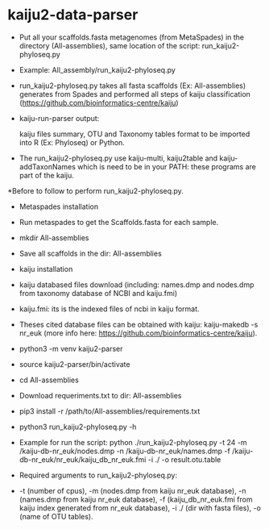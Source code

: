 # kaiju2-data-parser 

- Put all your scaffolds.fasta metagenomes (from MetaSpades) in the directory (All-assemblies), same location of the script: run_kaiju2-phyloseq.py 
- Example: All_assembly/run_kaiju2-phyloseq.py
- run_kaiju2-phyloseq.py takes all fasta scaffolds (Ex: All-assemblies) generates from Spades and performed all steps of kaiju classification (https://github.com/bioinformatics-centre/kaiju)
- kaiju-run-parser output: 

  kaiju files summary, OTU and Taxonomy tables format to be imported into R (Ex: Phyloseq) or Python.
 
- The run_kaiju2-phyloseq.py use kaiju-multi, kaiju2table and kaiju-addTaxonNames which is need to be in your PATH: these programs are part of the kaiju.

 *Before to follow to perform run_kaiju2-phyloseq.py.
 
- Metaspades installation
- Run metaspades to get the Scaffolds.fasta for each sample.
- mkdir All-assemblies
- Save all scaffolds in the dir: All-assemblies
- kaiju installation
- kaiju databased files download (including: names.dmp and nodes.dmp from taxonomy database of NCBI and kaiju.fmi)
- kaiju.fmi: its is the indexed files of ncbi in kaiju format.
- Theses cited database files can be obtained with kaiju: kaiju-makedb -s nr_euk (more info here: https://github.com/bioinformatics-centre/kaiju).
- python3 -m venv kaiju2-parser
- source kaiju2-parser/bin/activate
- cd All-assemblies
- Download requeriments.txt to dir: All-assemblies
- pip3 install -r /path/to/All-assemblies/requirements.txt
- python3 run_kaiju2-phyloseq.py -h 
- Example for run the script: python ./run_kaiju2-phyloseq.py -t 24 -m /kaiju-db-nr_euk/nodes.dmp -n /kaiju-db-nr_euk/names.dmp -f /kaiju-db-nr_euk/nr_euk/kaiju_db_nr_euk.fmi -i ./ -o result.otu.table
- Required arguments to run_kaiju2-phyloseq.py:

- -t (number of cpus), -m (nodes.dmp from kaiju nr_euk database), -n (names.dmp from kaiju nr_euk database), -f (kaiju_db_nr_euk.fmi from kaiju index generated from nr_euk database), -i ./ (dir with fasta files), -o (name of OTU tables).

       



